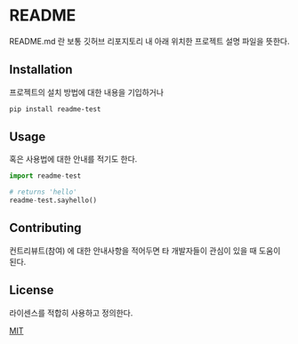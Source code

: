 # README

README.md 란 보통 깃허브 리포지토리 내 아래 위치한 프로젝트 설명 파일을 뜻한다.

## Installation

프로젝트의 설치 방법에 대한 내용을 기입하거나

```bash
pip install readme-test
```

## Usage

혹은 사용법에 대한 안내를 적기도 한다.

```python
import readme-test

# returns 'hello'
readme-test.sayhello()
```


## Contributing

컨트리뷰트(참여) 에 대한 안내사항을 적어두면 타 개발자들이 관심이 있을 때 도움이 된다.

## License

라이센스를 적합히 사용하고 정의한다.

[MIT](https://choosealicense.com/licenses/mit/)
